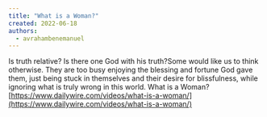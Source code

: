 ```yaml
---
title: "What is a Woman?"
created: 2022-06-18
authors: 
  - avrahambenemanuel
---
```


Is truth relative? Is there one God with his truth?Some would like us to think otherwise. They are too busy enjoying the blessing and fortune God gave them, just being stuck in themselves and their desire for blissfulness, while ignoring what is truly wrong in this world. What is a Woman? [https://www.dailywire.com/videos/what-is-a-woman/](https://www.dailywire.com/videos/what-is-a-woman/)
